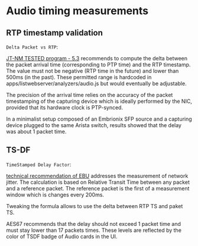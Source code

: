 # Audio timing measurements

## RTP timestamp validation

`Delta Packet vs RTP`:

[JT-NM TESTED program - 5.3](https://jt-nm.org/documents/JT-NM_Tested_Catalog_ST2110_Full-Online-2020-05-12.pdf)
recommends to compute the delta between the packet arrival time
(corresponding to PTP time) and the RTP timestamp. The value must not
be negative (RTP time in the future) and lower than 500ms (in the past).
These permitted range is hardcoded in apps/listwebserver/analyzers/audio.js
but would eventually be adjustable.

The precision of the arrival time relies on the
accuracy of the packet timestamping of the capturing device which is
ideally performed by the NIC, provided that its hardware clock is
PTP-synced.

In a minimalist setup composed of an Embrionix SFP source and a
capturing device plugged to the same Arista switch, results showed that
the delay was about 1 packet time.

## TS-DF

`TimeStamped Delay Factor`:

[technical recommendation of EBU](https://tech.ebu.ch/docs/tech/tech3337.pdf)
addresses the measurement of network jitter. The calculation is based
on Relative Transit Time between any packet and a reference packet. The
reference packet is the first of a measurement window which is changes
every 200ms.

Tweaking the formula allows to use the delta between RTP TS and paket
TS.

AES67 recommends that the delay should not exceed 1 packet time and must
stay lower than 17 packets times. These levels are reflected by the
color of TSDF badge of Audio cards in the UI.
